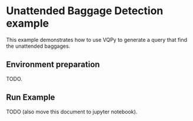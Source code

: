 # Unattended Baggage Detection example
This example demonstrates how to use VQPy to generate a query that find the unattended baggages.

## Environment preparation
TODO.

## Run Example
TODO (also move this document to jupyter notebook).